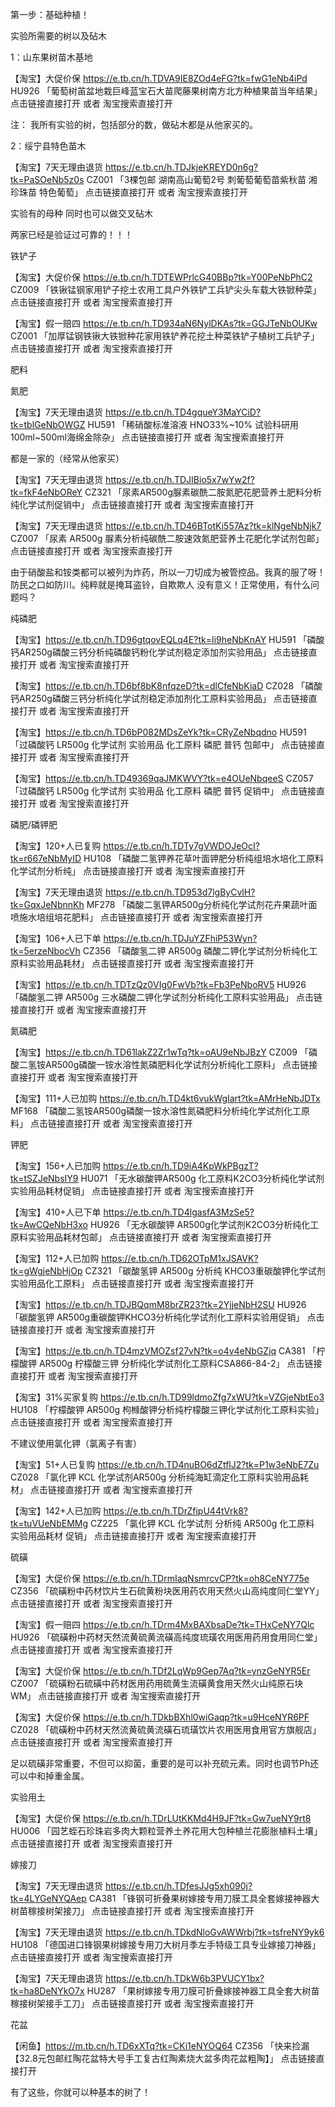 第一步：基础种植！


实验所需要的树以及砧木


1：山东果树苗木基地




【淘宝】大促价保 https://e.tb.cn/h.TDVA9IE8ZOd4eFG?tk=fwG1eNb4iPd HU926 「葡萄树苖盆地栽巨峰蓝宝石大苗爬藤果树南方北方种植果苗当年结果」
点击链接直接打开 或者 淘宝搜索直接打开



注：
我所有实验的树，包括部分的数，做砧木都是从他家买的。



2：绥宁县特色苗木





【淘宝】7天无理由退货 https://e.tb.cn/h.TDJkjeKREYD0n6g?tk=PaSOeNb5z0s CZ001 「3棵包邮 湖南高山葡萄2号 刺葡萄葡萄苗紫秋苗 湘珍珠苗 特色葡萄」
点击链接直接打开 或者 淘宝搜索直接打开





实验有的母种 同时也可以做交叉砧木



两家已经是验证过可靠的！！！





铁铲子



【淘宝】大促价保 https://e.tb.cn/h.TDTEWPrlcG40BBp?tk=Y00PeNbPhC2 CZ009 「铁锹锰钢家用铲子挖土农用工具户外铁铲工兵铲尖头车载大铁锨种菜」
点击链接直接打开 或者 淘宝搜索直接打开



【淘宝】假一赔四 https://e.tb.cn/h.TD934aN6NylDKAs?tk=GGJTeNbOUKw CZ001 「加厚锰钢铁锹大铁锨种花家用铁铲养花挖土种菜铁铲子植树工兵铲子」
点击链接直接打开 或者 淘宝搜索直接打开





肥料



氮肥


【淘宝】7天无理由退货 https://e.tb.cn/h.TD4gqueY3MaYCiD?tk=tblGeNbOWGZ HU591 「稀硝酸标准溶液 HNO33%~10% 试验科研用 100ml~500ml海绵金除杂」
点击链接直接打开 或者 淘宝搜索直接打开





都是一家的（经常从他家买）


【淘宝】7天无理由退货 https://e.tb.cn/h.TDJIBio5x7wYw2f?tk=fkF4eNbOReY CZ321 「尿素AR500g脲素碳酰二胺氮肥花肥营养土肥料分析纯化学试剂促销中」
点击链接直接打开 或者 淘宝搜索直接打开



【淘宝】7天无理由退货 https://e.tb.cn/h.TD46BTotKi557Az?tk=klNgeNbNjk7 CZ007 「尿素 AR500g 脲素分析纯碳酰二胺速效氮肥营养土花肥化学试剂包邮」
点击链接直接打开 或者 淘宝搜索直接打开



由于硝酸盐和铵类都可以被列为炸药，所以一刀切成为被管控品。我真的服了呀！防民之口如防川。纯粹就是掩耳盗铃，自欺欺人 没有意义！正常使用，有什么问题吗？




纯磷肥



【淘宝】https://e.tb.cn/h.TD96gtqovEQLq4E?tk=Ii9heNbKnAY HU591 「磷酸钙AR250g磷酸三钙分析纯磷酸钙粉化学试剂稳定添加剂实验用品」
点击链接直接打开 或者 淘宝搜索直接打开




【淘宝】https://e.tb.cn/h.TD6bf8bK8nfqzeD?tk=dlCfeNbKiaD CZ028 「磷酸钙AR250g磷酸三钙分析纯化学试剂稳定添加剂化工原料实验用品」
点击链接直接打开 或者 淘宝搜索直接打开



【淘宝】https://e.tb.cn/h.TD6bP082MDsZeYk?tk=CRyZeNbqdno HU591 「过磷酸钙 LR500g 化学试剂 实验用品 化工原料 磷肥 普钙  包邮中」
点击链接直接打开 或者 淘宝搜索直接打开




【淘宝】https://e.tb.cn/h.TD49369qaJMKWVY?tk=e4OUeNbqeeS CZ057 「过磷酸钙 LR500g 化学试剂 实验用品 化工原料 磷肥 普钙  促销中」
点击链接直接打开 或者 淘宝搜索直接打开




磷肥/磷钾肥



【淘宝】120+人已复购 https://e.tb.cn/h.TDTy7gVWDOJeOcI?tk=r667eNbMyID HU108 「磷酸二氢钾养花草叶面钾肥分析纯组培水培化工原料化学试剂分析纯」
点击链接直接打开 或者 淘宝搜索直接打开



【淘宝】7天无理由退货 https://e.tb.cn/h.TD953d7lgByCvlH?tk=GqxJeNbnnKh MF278 「磷酸二氢钾AR500g分析纯化学试剂花卉果蔬叶面喷施水培组培花肥料」
点击链接直接打开 或者 淘宝搜索直接打开



【淘宝】106+人已下单 https://e.tb.cn/h.TDJuYZFhiP53Wyn?tk=5erzeNbocVh CZ356 「磷酸氢二钾 AR500g 磷酸二钾化学试剂分析纯化工原料实验用品耗材」
点击链接直接打开 或者 淘宝搜索直接打开



【淘宝】https://e.tb.cn/h.TDTzQz0VIg0FwVb?tk=Fb3PeNboRV5 HU926 「磷酸氢二钾 AR500g 三水磷酸二钾化学试剂分析纯化工原料实验用品」
点击链接直接打开 或者 淘宝搜索直接打开




氮磷肥



【淘宝】https://e.tb.cn/h.TD61lakZ2Zr1wTq?tk=oAU9eNbJBzY CZ009 「磷酸二氢铵AR500g磷酸一铵水溶性氮磷肥料化学试剂分析纯化工原料」
点击链接直接打开 或者 淘宝搜索直接打开




【淘宝】111+人已加购 https://e.tb.cn/h.TD4kt6vukWgIart?tk=AMrHeNbJDTx MF168 「磷酸二氢铵AR500g磷酸一铵水溶性氮磷肥料分析纯化学试剂化工原料」
点击链接直接打开 或者 淘宝搜索直接打开




钾肥



【淘宝】156+人已加购 https://e.tb.cn/h.TD9iA4KpWkPBgzT?tk=tSZJeNbsIY9 HU071 「无水碳酸钾AR500g 化工原料K2CO3分析纯化学试剂实验用品耗材促销」
点击链接直接打开 或者 淘宝搜索直接打开



【淘宝】410+人已下单 https://e.tb.cn/h.TD4lgasfA3MzSe5?tk=AwCQeNbH3xo HU926 「无水碳酸钾 AR500g化学试剂K2CO3分析纯化工原料实验用品耗材包邮」
点击链接直接打开 或者 淘宝搜索直接打开




【淘宝】112+人已加购 https://e.tb.cn/h.TD62OTpM1xJSAVK?tk=gWgjeNbHjOp CZ321 「碳酸氢钾 AR500g 分析纯 KHCO3重碳酸钾化学试剂实验用品化工原料」
点击链接直接打开 或者 淘宝搜索直接打开



【淘宝】https://e.tb.cn/h.TDJBQqmM8brZR23?tk=2YjjeNbH2SU HU926 「碳酸氢钾 AR500g重碳酸钾KHCO3分析纯化学试剂化工原料实验用促销」
点击链接直接打开 或者 淘宝搜索直接打开





【淘宝】https://e.tb.cn/h.TD4mzVMOZsf27vN?tk=o4v4eNbGZjq CA381 「柠檬酸钾 AR500g 柠檬酸三钾 分析纯化学试剂化工原料CSA866-84-2」
点击链接直接打开 或者 淘宝搜索直接打开



【淘宝】31%买家复购 https://e.tb.cn/h.TD99ldmoZfg7xWU?tk=VZGjeNbtEo3 HU108 「柠檬酸钾 AR500g 枸橼酸钾分析纯柠檬酸三钾化学试剂化工原料实验」
点击链接直接打开 或者 淘宝搜索直接打开



不建议使用氯化钾（氯离子有害）



【淘宝】51+人已复购 https://e.tb.cn/h.TD4nuBO6dZtflJ2?tk=P1w3eNbE7Zu CZ028 「氯化钾 KCL 化学试剂AR500g 分析纯海缸滴定化工原料实验用品耗材」
点击链接直接打开 或者 淘宝搜索直接打开



【淘宝】142+人已加购 https://e.tb.cn/h.TDrZfipU44tVrk8?tk=tuVUeNbEMMg CZ225 「氯化钾 KCL 化学试剂 分析纯 AR500g 化工原料 实验用品耗材 促销」
点击链接直接打开 或者 淘宝搜索直接打开




硫磺




【淘宝】大促价保 https://e.tb.cn/h.TDrmIaqNsmrcvCP?tk=oh8CeNY775e CZ356 「硫磺粉中药材饮片生石硫黄粉块医用药农用天然火山高纯度同仁堂YY」
点击链接直接打开 或者 淘宝搜索直接打开




【淘宝】假一赔四 https://e.tb.cn/h.TDrm4MxBAXbsaDe?tk=THxCeNY7Qlc HU926 「硫磺粉中药材天然流黄硫黄流磺高纯度琉璜农用医用药用食用同仁堂」
点击链接直接打开 或者 淘宝搜索直接打开



【淘宝】大促价保 https://e.tb.cn/h.TDf2LqWp9Gep7Aq?tk=ynzGeNYR5Er CZ007 「硫磺粉石硫磺中药材医用药用硫黄生流磺黄食用天然火山纯原石块WM」
点击链接直接打开 或者 淘宝搜索直接打开




【淘宝】大促价保 https://e.tb.cn/h.TDkbBXhl0wiGaqp?tk=u9HceNYR6PF CZ028 「硫磺粉中药材天然流黄硫黄流磺石琉璜饮片农用医用食用官方旗舰店」
点击链接直接打开 或者 淘宝搜索直接打开





足以硫磺非常重要，不但可以抑菌，重要的是可以补充硫元素。同时也调节Ph还可以中和掉重金属。




实验用土



【淘宝】大促价保 https://e.tb.cn/h.TDrLUtKKMd4H9JF?tk=Gw7ueNY9rt8 HU006 「园艺蛭石珍珠岩多肉大颗粒营养土养花用大包种植兰花膨胀植料土壤」
点击链接直接打开 或者 淘宝搜索直接打开




嫁接刀




【淘宝】7天无理由退货 https://e.tb.cn/h.TDfesJJg5xh090j?tk=4LYGeNYQAep CA381 「锋钢可折叠果树嫁接专用刀膜工具全套嫁接神器大树苗稼接树架接刀」
点击链接直接打开 或者 淘宝搜索直接打开



【淘宝】7天无理由退货 https://e.tb.cn/h.TDkdNloGvAWWrbj?tk=tsfreNY9yk6 HU108 「德国进口锋钢果树嫁接专用刀大树月季左手特级工具专业嫁接刀神器」
点击链接直接打开 或者 淘宝搜索直接打开





【淘宝】7天无理由退货 https://e.tb.cn/h.TDkW6b3PVUCY1bx?tk=ha8DeNYkO7x HU287 「果树嫁接专用刀膜可折叠嫁接神器工具全套大树苗稼接树架接手工刀」
点击链接直接打开 或者 淘宝搜索直接打开




花盆




【闲鱼】https://m.tb.cn/h.TD6xXTq?tk=CKi1eNYOQ64 CZ356 「快来捡漏【32.8元包邮红陶花盆特大号手工复古红陶素烧大盆多肉花盆粗陶】」
点击链接直接打开




有了这些，你就可以种基本的树了！
